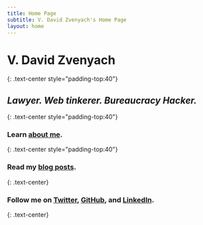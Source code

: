 ```yaml
---
title: Home Page
subtitle: V. David Zvenyach's Home Page
layout: home
---
```


# V. David Zvenyach
{: .text-center style="padding-top:40"}

## _Lawyer. Web tinkerer. Bureaucracy Hacker._
{: .text-center style="padding-top:40"}

### Learn [about me](pages/about.html).
{: .text-center style="padding-top:40"}

### Read my [blog posts](blog).
{: .text-center}


### Follow me on [Twitter](https://twitter.com/vdavez), [GitHub](https://github.com/vzvenyach), and [LinkedIn](https://linkedin.com/in/vdavez).
{: .text-center}
